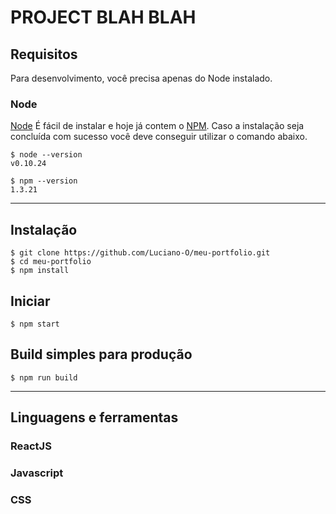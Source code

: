 # PROJECT BLAH BLAH

## Requisitos

Para desenvolvimento, você precisa apenas do Node instalado.

### Node

[Node](http://nodejs.org/) É fácil de instalar e hoje já contem o [NPM](https://npmjs.org/).
Caso a instalação seja concluída com sucesso você deve conseguir utilizar o comando abaixo.

    $ node --version
    v0.10.24

    $ npm --version
    1.3.21

---

## Instalação

    $ git clone https://github.com/Luciano-O/meu-portfolio.git
    $ cd meu-portfolio
    $ npm install

## Iniciar

    $ npm start

## Build simples para produção

    $ npm run build

---

## Linguagens e ferramentas

### ReactJS

### Javascript

### CSS
